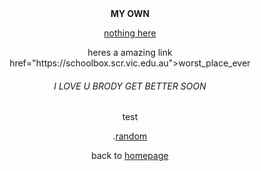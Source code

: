 <html>

<center>

<head>
<b>MY OWN</b>
</head>

<body>

<p><a href="www.pornhub.com">nothing here</a>

<p>heres a amazing link <a> href="https://schoolbox.scr.vic.edu.au">worst_place_ever
<br>
<p><h6>I LOVE U BRODY GET BETTER SOON</h6>

<p>test

<p>.<a href="https://www.youtube.com/watch?v=cd2FZrBgUjA" >random</a>




             


<p> back to <a href="index.html">homepage